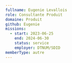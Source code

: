 ```yaml
---
fullname: Eugenie Levallois
role: Consultante Produit
domaine: Produit
github: Eugenie
missions:
  - start: 2023-06-25
    end: 2024-06-30
    status: service
    employer: DTNUM/SDID
memberType: autre
---
```


